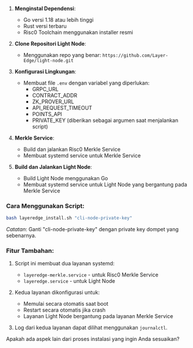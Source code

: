 
1. **Menginstal Dependensi**:
   - Go versi 1.18 atau lebih tinggi
   - Rust versi terbaru
   - Risc0 Toolchain menggunakan installer resmi

2. **Clone Repositori Light Node**:
   - Menggunakan repo yang benar: `https://github.com/Layer-Edge/light-node.git`

3. **Konfigurasi Lingkungan**:
   - Membuat file `.env` dengan variabel yang diperlukan:
     - GRPC_URL
     - CONTRACT_ADDR
     - ZK_PROVER_URL
     - API_REQUEST_TIMEOUT
     - POINTS_API
     - PRIVATE_KEY (diberikan sebagai argumen saat menjalankan script)

4. **Merkle Service**:
   - Build dan jalankan Risc0 Merkle Service
   - Membuat systemd service untuk Merkle Service

5. **Build dan Jalankan Light Node**:
   - Build Light Node menggunakan Go
   - Membuat systemd service untuk Light Node yang bergantung pada Merkle Service

### Cara Menggunakan Script:

```bash
bash layeredge_install.sh "cli-node-private-key"
```

*Catatan*: Ganti "cli-node-private-key" dengan private key dompet yang sebenarnya.

### Fitur Tambahan:

1. Script ini membuat dua layanan systemd:
   - `layeredge-merkle.service` - untuk Risc0 Merkle Service
   - `layeredge.service` - untuk Light Node

2. Kedua layanan dikonfigurasi untuk:
   - Memulai secara otomatis saat boot
   - Restart secara otomatis jika crash
   - Layanan Light Node bergantung pada layanan Merkle Service

3. Log dari kedua layanan dapat dilihat menggunakan `journalctl`.

Apakah ada aspek lain dari proses instalasi yang ingin Anda sesuaikan?​​​​​​​​​​​​​​​​
